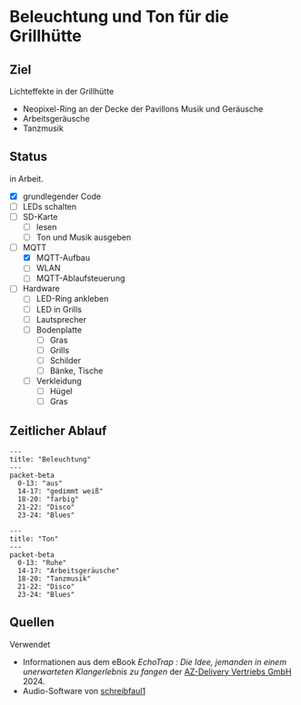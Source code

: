 # Beleuchtung und Ton für die Grillhütte

## Ziel

Lichteffekte in der Grillhütte

- Neopixel-Ring an der Decke der Pavillons
Musik und Geräusche
- Arbeitsgeräusche
- Tanzmusik

## Status

in Arbeit.

- [x] grundlegender Code
- [ ] LEDs schalten
- [ ] SD-Karte
  - [ ] lesen
  - [ ] Ton und Musik ausgeben
- [ ] MQTT
  - [x] MQTT-Aufbau
  - [ ] WLAN
  - [ ] MQTT-Ablaufsteuerung
- [ ] Hardware
  - [ ] LED-Ring ankleben
  - [ ] LED in Grills
  - [ ] Lautsprecher
  - [ ] Bodenplatte
    - [ ] Gras
    - [ ] Grills
    - [ ] Schilder
    - [ ] Bänke, Tische
  - [ ] Verkleidung
    - [ ] Hügel
    - [ ] Gras

## Zeitlicher Ablauf

```mermaid
---
title: "Beleuchtung"
---
packet-beta
  0-13: "aus"
  14-17: "gedimmt weiß"
  18-20: "farbig"
  21-22: "Disco"
  23-24: "Blues"
```

```mermaid
---
title: "Ton"
---
packet-beta
  0-13: "Ruhe"
  14-17: "Arbeitsgeräusche"
  18-20: "Tanzmusik"
  21-22: "Disco"
  23-24: "Blues"
```

## Quellen

Verwendet

- Informationen aus dem eBook *EchoTrap : Die Idee, jemanden
in einem unerwarteten Klangerlebnis zu fangen* der
[AZ-Delivery Vertriebs GmbH](https://az-delivery.de) 2024.
- Audio-Software von [schreibfaul1][def]

[def]: https://github.com/schreibfaul1/ESP32-audioI2S
